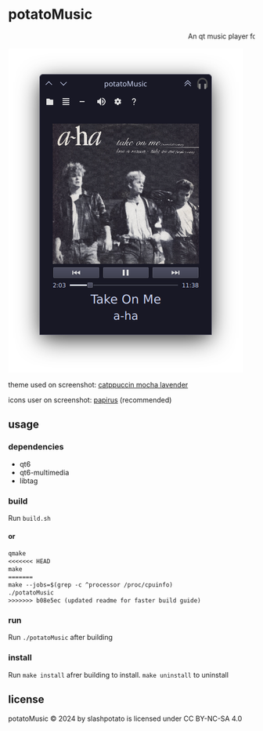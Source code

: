 # potatoMusic
<marquee>An qt music player for linux </marquee>

![screenshot1](https://github.com/slashpotato/potatoMusic/blob/master/screenshot1.png?raw=true)

theme used on screenshot: [catppuccin mocha lavender](https://github.com/catppuccin/kde)

icons user on screenshot: [papirus](https://github.com/PapirusDevelopmentTeam/papirus-icon-theme) (recommended)
## usage
### dependencies 
- qt6
- qt6-multimedia
- libtag
### build
Run `build.sh`

#### **or**
```shell
qmake
<<<<<<< HEAD
make
=======
make --jobs=$(grep -c ^processor /proc/cpuinfo)
./potatoMusic
>>>>>>> b08e5ec (updated readme for faster build guide)
```
### run
Run `./potatoMusic` after building
### install
Run `make install` afrer building to install. `make uninstall` to uninstall
## license
potatoMusic © 2024 by slashpotato is licensed under CC BY-NC-SA 4.0 
